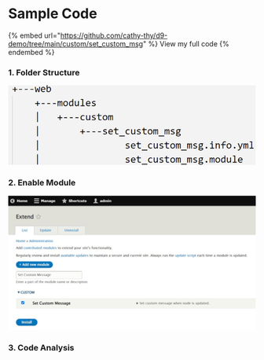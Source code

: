 # Sample Code

{% embed url="https://github.com/cathy-thy/d9-demo/tree/main/custom/set_custom_msg" %}
View my full code
{% endembed %}

### 1. Folder Structure&#x20;

![](<../../../.gitbook/assets/image (4).png>)

### 2. Enable Module

![](<../../../.gitbook/assets/image (7).png>)

### 3. Code Analysis



